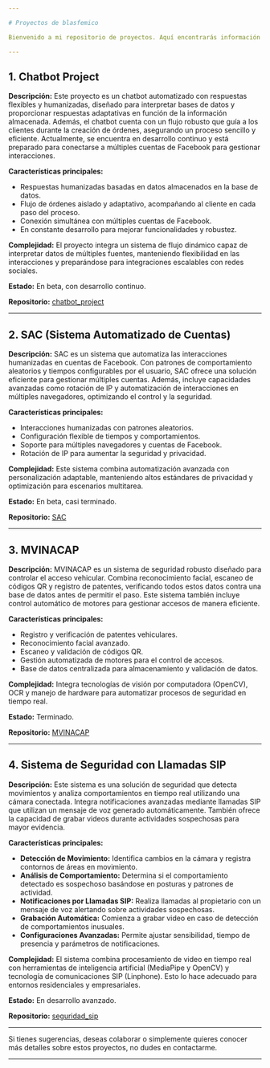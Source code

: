 ```yaml
---

# Proyectos de blasfemico

Bienvenido a mi repositorio de proyectos. Aquí encontrarás información detallada sobre las soluciones en las que he trabajado. Cada uno de estos proyectos refleja un enfoque innovador para resolver problemas mediante herramientas tecnológicas avanzadas.

---
```


## 1. Chatbot Project

**Descripción:**
Este proyecto es un chatbot automatizado con respuestas flexibles y humanizadas, diseñado para interpretar bases de datos y proporcionar respuestas adaptativas en función de la información almacenada. Además, el chatbot cuenta con un flujo robusto que guía a los clientes durante la creación de órdenes, asegurando un proceso sencillo y eficiente. Actualmente, se encuentra en desarrollo continuo y está preparado para conectarse a múltiples cuentas de Facebook para gestionar interacciones.

**Características principales:**
- Respuestas humanizadas basadas en datos almacenados en la base de datos.
- Flujo de órdenes aislado y adaptativo, acompañando al cliente en cada paso del proceso.
- Conexión simultánea con múltiples cuentas de Facebook.
- En constante desarrollo para mejorar funcionalidades y robustez.

**Complejidad:**
El proyecto integra un sistema de flujo dinámico capaz de interpretar datos de múltiples fuentes, manteniendo flexibilidad en las interacciones y preparándose para integraciones escalables con redes sociales.

**Estado:** En beta, con desarrollo continuo.

**Repositorio:** [chatbot_project](https://github.com/blasfemico/chatbot_project)

---

## 2. SAC (Sistema Automatizado de Cuentas)

**Descripción:**
SAC es un sistema que automatiza las interacciones humanizadas en cuentas de Facebook. Con patrones de comportamiento aleatorios y tiempos configurables por el usuario, SAC ofrece una solución eficiente para gestionar múltiples cuentas. Además, incluye capacidades avanzadas como rotación de IP y automatización de interacciones en múltiples navegadores, optimizando el control y la seguridad.

**Características principales:**
- Interacciones humanizadas con patrones aleatorios.
- Configuración flexible de tiempos y comportamientos.
- Soporte para múltiples navegadores y cuentas de Facebook.
- Rotación de IP para aumentar la seguridad y privacidad.

**Complejidad:**
Este sistema combina automatización avanzada con personalización adaptable, manteniendo altos estándares de privacidad y optimización para escenarios multitarea.

**Estado:** En beta, casi terminado.

**Repositorio:** [SAC](https://github.com/blasfemico/SAC)

---

## 3. MVINACAP

**Descripción:**
MVINACAP es un sistema de seguridad robusto diseñado para controlar el acceso vehicular. Combina reconocimiento facial, escaneo de códigos QR y registro de patentes, verificando todos estos datos contra una base de datos antes de permitir el paso. Este sistema también incluye control automático de motores para gestionar accesos de manera eficiente.

**Características principales:**
- Registro y verificación de patentes vehiculares.
- Reconocimiento facial avanzado.
- Escaneo y validación de códigos QR.
- Gestión automatizada de motores para el control de accesos.
- Base de datos centralizada para almacenamiento y validación de datos.

**Complejidad:**
Integra tecnologías de visión por computadora (OpenCV), OCR y manejo de hardware para automatizar procesos de seguridad en tiempo real.

**Estado:** Terminado.

**Repositorio:** [MVINACAP](https://github.com/blasfemico/MVINACAP)

---

## 4. Sistema de Seguridad con Llamadas SIP

**Descripción:**
Este sistema es una solución de seguridad que detecta movimientos y analiza comportamientos en tiempo real utilizando una cámara conectada. Integra notificaciones avanzadas mediante llamadas SIP que utilizan un mensaje de voz generado automáticamente. También ofrece la capacidad de grabar videos durante actividades sospechosas para mayor evidencia.

**Características principales:**
- **Detección de Movimiento:** Identifica cambios en la cámara y registra contornos de áreas en movimiento.
- **Análisis de Comportamiento:** Determina si el comportamiento detectado es sospechoso basándose en posturas y patrones de actividad.
- **Notificaciones por Llamadas SIP:** Realiza llamadas al propietario con un mensaje de voz alertando sobre actividades sospechosas.
- **Grabación Automática:** Comienza a grabar video en caso de detección de comportamientos inusuales.
- **Configuraciones Avanzadas:** Permite ajustar sensibilidad, tiempo de presencia y parámetros de notificaciones.

**Complejidad:**
El sistema combina procesamiento de video en tiempo real con herramientas de inteligencia artificial (MediaPipe y OpenCV) y tecnología de comunicaciones SIP (Linphone). Esto lo hace adecuado para entornos residenciales y empresariales.

**Estado:** En desarrollo avanzado.

**Repositorio:** [seguridad_sip](https://github.com/blasfemico/SecureBrain)

---

Si tienes sugerencias, deseas colaborar o simplemente quieres conocer más detalles sobre estos proyectos, no dudes en contactarme.

---
